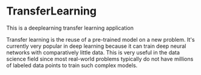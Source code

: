 # TransferLearning
This is a deeplearning transfer learning application

Transfer learning is the reuse of a pre-trained model on a new problem. 
It's currently very popular in deep learning because it can train deep neural networks with comparatively little data. 
This is very useful in the data science field since most real-world problems typically do not have millions of labeled data points to train such complex models. 

